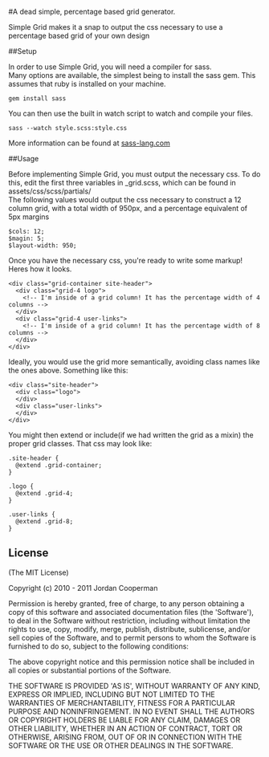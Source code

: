 #A dead simple, percentage based grid generator.

Simple Grid makes it a snap to output the css necessary to use a percentage based grid of your own design  

##Setup

In order to use Simple Grid, you will need a compiler for sass.  
Many options are available, the simplest being to install the sass gem. This assumes that ruby is installed on your machine.  

    gem install sass

You can then use the built in watch script to watch and compile your files.

    sass --watch style.scss:style.css

More information can be found at [sass-lang.com](http://sass-lang.com/ "Sass-lang")

##Usage

Before implementing Simple Grid, you must output the necessary css. To do this, edit the first three variables in \_grid.scss, which can be found in assets/css/scss/partials/  
The following values would output the css necessary to construct a 12 column grid, with a total width of 950px, and a percentage equivalent of 5px margins</p>

    $cols: 12;  
    $magin: 5;  
    $layout-width: 950;  

Once you have the necessary css, you're ready to write some markup! Heres how it looks.

    <div class="grid-container site-header">
      <div class="grid-4 logo">
        <!-- I'm inside of a grid column! It has the percentage width of 4 columns -->
      </div>
      <div class="grid-4 user-links">
        <!-- I'm inside of a grid column! It has the percentage width of 8 columns -->
      </div>
    </div>

Ideally, you would use the grid more semantically, avoiding class names like the ones above. Something like this:
  
    <div class="site-header">
      <div class="logo">
      </div>
      <div class="user-links">
      </div>
    </div> 

You might then extend or include(if we had written the grid as a mixin) the proper grid classes. That css may look like:

    .site-header {
      @extend .grid-container;
    }
    
    .logo {
      @extend .grid-4;
    }

    .user-links {
      @extend .grid-8;
    } 

## License

(The MIT License)

Copyright (c) 2010 - 2011 Jordan Cooperman

Permission is hereby granted, free of charge, to any person obtaining a copy of this software and associated documentation files (the 'Software'), to deal in the Software without restriction, including without limitation the rights to use, copy, modify, merge, publish, distribute, sublicense, and/or sell copies of the Software, and to permit persons to whom the Software is furnished to do so, subject to the following conditions:

The above copyright notice and this permission notice shall be included in all copies or substantial portions of the Software.

THE SOFTWARE IS PROVIDED 'AS IS', WITHOUT WARRANTY OF ANY KIND, EXPRESS OR IMPLIED, INCLUDING BUT NOT LIMITED TO THE WARRANTIES OF MERCHANTABILITY, FITNESS FOR A PARTICULAR PURPOSE AND NONINFRINGEMENT. IN NO EVENT SHALL THE AUTHORS OR COPYRIGHT HOLDERS BE LIABLE FOR ANY CLAIM, DAMAGES OR OTHER LIABILITY, WHETHER IN AN ACTION OF CONTRACT, TORT OR OTHERWISE, ARISING FROM, OUT OF OR IN CONNECTION WITH THE SOFTWARE OR THE USE OR OTHER DEALINGS IN THE SOFTWARE.
